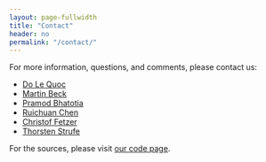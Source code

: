 ```yaml
---
layout: page-fullwidth
title: "Contact"
header: no
permalink: "/contact/"
---
```


For more information, questions, and comments, please contact us:

* [Do Le Quoc][1]
* [Martin Beck][2]
* [Pramod Bhatotia][3]
* [Ruichuan Chen][4]
* [Christof Fetzer][5]
* [Thorsten Strufe][6]

For the sources, please visit [our code page][7].

[1]: <mailto:do.le_quoc@tu-dresden.de>
[2]: <https://tu-dresden.de/ing/informatik/sya/ps/die-professur/beschaeftigte/mabe_de>
[3]: <http://homepages.inf.ed.ac.uk/pbhatoti/>
[4]: <http://www.ruichuan.org/>
[5]: <https://tu-dresden.de/ing/informatik/sya/se/die-professur/inhaber-in>
[6]: <https://tu-dresden.de/ing/informatik/sya/ps/die-professur/inhaber-in>
[7]: https://bitbucket.org/lequocdo/privapprox
